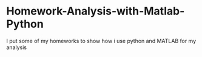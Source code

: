 # Homework-Analysis-with-Matlab-Python
I put some of my homeworks to show how i use python and MATLAB for my analysis 
